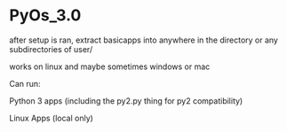 # PyOs_3.0
after setup is ran, extract basicapps into anywhere in the directory or any subdirectories of user/

works on linux and maybe sometimes windows or mac

Can run:

Python 3 apps (including the py2.py thing for py2 compatibility)

Linux Apps (local only)
